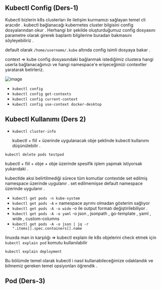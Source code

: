 ## Kubectl Config (Ders-1)
Kubectl bizlerin k8s clusterları ile iletişim kurmamızı sağlayan temel cli aracıdır .
kubectl bağlanacağı kubernetes cluster bilgisini config dosyalarından okur . Herhangi bir şekilde oluşturduğumuz config dosyasını parametre olarak girerek baplantı bilgilerine buradan bakmasını söyleyebiliriz .

default olarak `/home/username/.kube` altında config isimli dosyaya bakar .

context => kube config dosyasındaki bağlanmak istediğimiz clustera hangi userla bağlanacağımızı ve hangi namespace'e erişeceğimizi contextler yaratarak belirleriz.

![image](https://user-images.githubusercontent.com/74687192/156349464-0faaabd4-5317-4d1b-8521-ff29c49fd2db.png)


- `kubectl config` 
- `kubectl config get-contexts`
- `kubectl config current-context`
- `kubectl config use-context docker-desktop`


## Kubectl Kullanımı (Ders 2)

- `kubectl cluster-info`
 
  kubectl + fiil + üzerinde uygulanacak obje şeklinde kubectl kullanımı düşünülebilir .
  
 `kubectl delete pods testpod`
 
 kubectl + fiil + obje + obje üzerinde spesifik işlem yapmak istiyorsak yukarıdaki .
 
 kubectlde aksi belirtilmediği sürece tüm komutlar contextde set edilmiş namespace üzerinde uygulanır .
 set edilmemişse default namespace üzerinde uygulanır .
 
- `kubectl get pods -n kube-system`
- `kubectl get pods -A` = namespace ayrımı olmadan gösterim sağlıyor
- `kubectl get pods -A -o wide` -o ile output formatı değiştirilebiliyor .
- `kubectl get pods -A -o yaml` -o json , jsonpath , go-template , yaml , wide , custom-columns 
- `kubectl get pods -A -o json | jq -r ".items[].spec.containers[].name`

linuxda man in karşılığı => kubectl explain ile k8s objelerini check etmek için `kubectl explain pod` komutu kullanılabilir

`kubectl explain deployment`

Bu bölümde temel olarak kubectl i nasıl kullanabileceğimize odaklandık ve bilmemiz gereken temel opsiyonları öğrendik .
 

## Pod (Ders-3)

 
 
 
